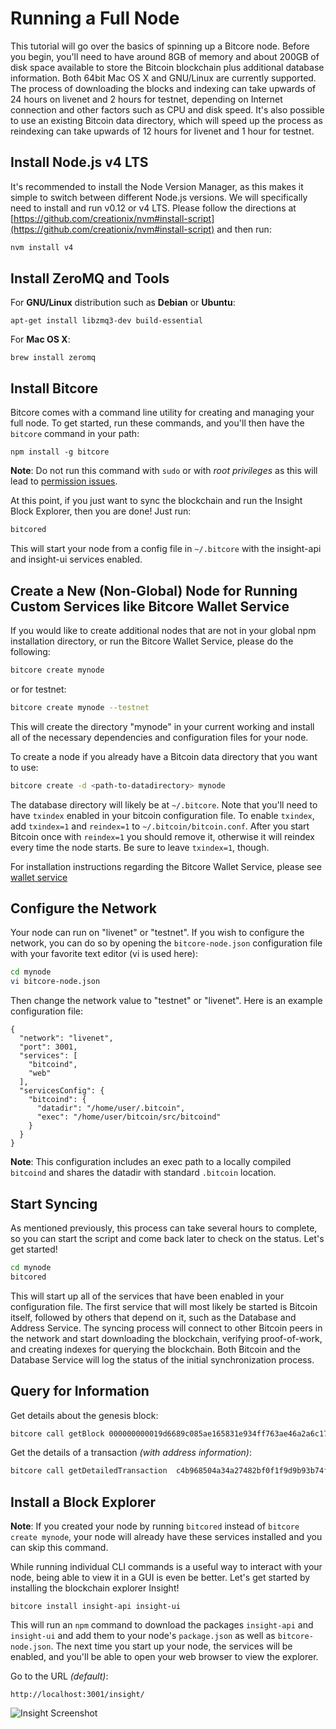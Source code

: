 # Running a Full Node
This tutorial will go over the basics of spinning up a Bitcore node. Before you begin, you'll need to have around 8GB of memory and about 200GB of disk space available to store the Bitcoin blockchain plus additional database information. Both 64bit Mac OS X and GNU/Linux are currently supported. The process of downloading the blocks and indexing can take upwards of 24 hours on livenet and 2 hours for testnet, depending on Internet connection and other factors such as CPU and disk speed. It's also possible to use an existing Bitcoin data directory, which will speed up the process as reindexing can take upwards of 12 hours for livenet and 1 hour for testnet.

## Install Node.js v4 LTS
It's recommended to install the Node Version Manager, as this makes it simple to switch between different Node.js versions. We will specifically need to install and run v0.12 or v4 LTS. Please follow the directions at [https://github.com/creationix/nvm#install-script](https://github.com/creationix/nvm#install-script) and then run:

```bash
nvm install v4
```

## Install ZeroMQ and Tools

For **GNU/Linux** distribution such as **Debian** or **Ubuntu**:
```
apt-get install libzmq3-dev build-essential
```

For **Mac OS X**:
```
brew install zeromq
```

## Install Bitcore
Bitcore comes with a command line utility for creating and managing your full node. To get started, run these commands, and you'll then have the `bitcore` command in your path:

```
npm install -g bitcore
```

**Note**: Do not run this command with `sudo` or with *root privileges* as this will lead to [permission issues](https://docs.npmjs.com/misc/scripts#user).

At this point, if you just want to sync the blockchain and run the Insight Block Explorer, then you are done! Just run:

```bash
bitcored
```

This will start your node from a config file in `~/.bitcore` with the insight-api and insight-ui services enabled.

## Create a New (Non-Global) Node for Running Custom Services like Bitcore Wallet Service
If you would like to create additional nodes that are not in your global npm installation directory, or run the Bitcore Wallet Service, please do the following:

```bash
bitcore create mynode
```

or for testnet:

```bash
bitcore create mynode --testnet
```

This will create the directory "mynode" in your current working and install all of the necessary dependencies and configuration files for your node.

To create a node if you already have a Bitcoin data directory that you want to use:

```bash
bitcore create -d <path-to-datadirectory> mynode
```

The database directory will likely be at `~/.bitcore`. Note that you'll need to have `txindex` enabled in your bitcoin configuration file. To enable `txindex`, add `txindex=1` and `reindex=1` to `~/.bitcoin/bitcoin.conf`. After you start Bitcoin once with `reindex=1` you should remove it, otherwise it will reindex every time the node starts. Be sure to leave `txindex=1`, though.

For installation instructions regarding the Bitcore Wallet Service, please see [wallet service](/guides/wallet-service)

## Configure the Network
Your node can run on "livenet" or "testnet". If you wish to configure the network, you can do so by opening the `bitcore-node.json` configuration file with your favorite text editor (vi is used here):

```bash
cd mynode
vi bitcore-node.json
```

Then change the network value to "testnet" or "livenet". Here is an example configuration file:

```
{
  "network": "livenet",
  "port": 3001,
  "services": [
    "bitcoind",
    "web"
  ],
  "servicesConfig": {
    "bitcoind": {
      "datadir": "/home/user/.bitcoin",
      "exec": "/home/user/bitcoin/src/bitcoind"
    }
  }
}
```

**Note**: This configuration includes an exec path to a locally compiled `bitcoind` and shares the datadir with standard `.bitcoin` location.

## Start Syncing
As mentioned previously, this process can take several hours to complete, so you can start the script and come back later to check on the status. Let's get started!

```bash
cd mynode
bitcored
```

This will start up all of the services that have been enabled in your configuration file. The first service that will most likely be started is Bitcoin itself, followed by others that depend on it, such as the Database and Address Service. The syncing process will connect to other Bitcoin peers in the network and start downloading the blockchain, verifying proof-of-work, and creating indexes for querying the blockchain. Both Bitcoin and the Database Service will log the status of the initial synchronization process.

## Query for Information

Get details about the genesis block:

```bash
bitcore call getBlock 000000000019d6689c085ae165831e934ff763ae46a2a6c172b3f1b60a8ce26f
```

Get the details of a transaction *(with address information)*:

```bash
bitcore call getDetailedTransaction  c4b968504a34a27482bf0f1f9d9b93b74fddbf3877cfd92e2fde48c6ba8c791c
```

## Install a Block Explorer

**Note**: If you created your node by running `bitcored` instead of `bitcore create mynode`, your node will already have these services installed and you can skip this command.

While running individual CLI commands is a useful way to interact with your node, being able to view it in a GUI is even be better. Let's get started by installing the blockchain explorer Insight!

```
bitcore install insight-api insight-ui
```

This will run an `npm` command to download the packages `insight-api` and `insight-ui` and add them to your node's `package.json` as well as `bitcore-node.json`. The next time you start up your node, the services will be enabled, and you'll be able to open your web browser to view the explorer.

Go to the URL *(default)*:

`http://localhost:3001/insight/`

![Insight Screenshot](/images/guides/full-node/insight.png)
